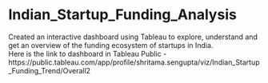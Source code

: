 # Indian_Startup_Funding_Analysis

<p> Created an interactive dashboard using Tableau to explore, understand and get an overview of the funding ecosystem of startups in India. 
<br> Here is the link to dashboard in Tableau Public - https://public.tableau.com/app/profile/shritama.sengupta/viz/Indian_Startup_Funding_Trend/Overall2 </p>
